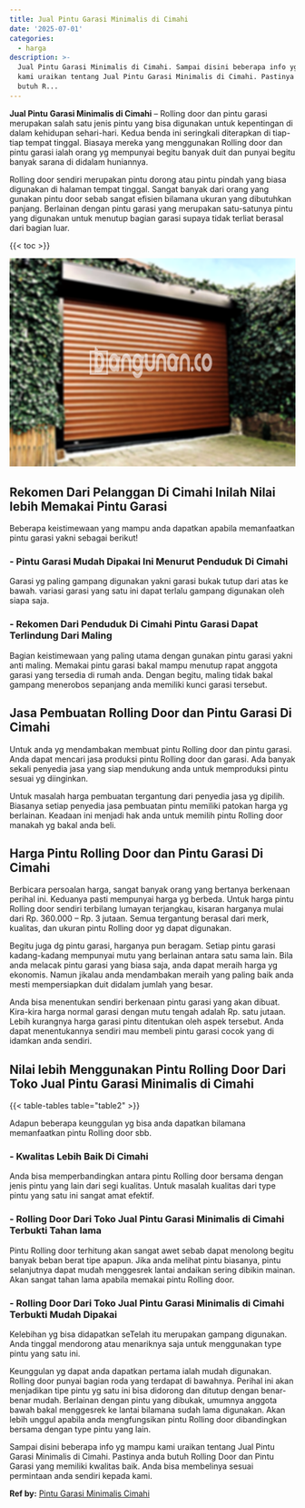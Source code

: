```yaml
---
title: Jual Pintu Garasi Minimalis di Cimahi
date: '2025-07-01'
categories:
  - harga
description: >-
  Jual Pintu Garasi Minimalis di Cimahi. Sampai disini beberapa info yg mampu
  kami uraikan tentang Jual Pintu Garasi Minimalis di Cimahi. Pastinya anda
  butuh R...
---
```


**Jual Pintu Garasi Minimalis di Cimahi** – Rolling door dan pintu garasi merupakan salah satu jenis pintu yang bisa digunakan untuk kepentingan di dalam kehidupan sehari-hari. Kedua benda ini seringkali diterapkan di tiap-tiap tempat tinggal. Biasaya mereka yang menggunakan Rolling door dan pintu garasi ialah orang yg mempunyai begitu banyak duit dan punyai begitu banyak sarana di didalam huniannya.

Rolling door sendiri merupakan pintu dorong atau pintu pindah yang biasa digunakan di halaman tempat tinggal. Sangat banyak dari orang yang gunakan pintu door sebab sangat efisien bilamana ukuran yang dibutuhkan panjang. Berlainan dengan pintu garasi yang merupakan satu-satunya pintu yang digunakan untuk menutup bagian garasi supaya tidak terliat berasal dari bagian luar.

{{< toc >}}

![Jual Pintu Garasi Minimalis di Cimahi](/images/pintu-garasi-55.png)

## Rekomen Dari Pelanggan Di Cimahi Inilah Nilai lebih Memakai Pintu Garasi

Beberapa keistimewaan yang mampu anda dapatkan apabila memanfaatkan pintu garasi yakni sebagai berikut!

### \- Pintu Garasi Mudah Dipakai Ini Menurut Penduduk Di Cimahi

Garasi yg paling gampang digunakan yakni garasi bukak tutup dari atas ke bawah. variasi garasi yang satu ini dapat terlalu gampang digunakan oleh siapa saja.

### \- Rekomen Dari Penduduk Di Cimahi Pintu Garasi Dapat Terlindung Dari Maling

Bagian keistimewaan yang paling utama dengan gunakan pintu garasi yakni anti maling. Memakai pintu garasi bakal mampu menutup rapat anggota garasi yang tersedia di rumah anda. Dengan begitu, maling tidak bakal gampang menerobos sepanjang anda memiliki kunci garasi tersebut.

## Jasa Pembuatan Rolling Door dan Pintu Garasi Di Cimahi

Untuk anda yg mendambakan membuat pintu Rolling door dan pintu garasi. Anda dapat mencari jasa produksi pintu Rolling door dan garasi. Ada banyak sekali penyedia jasa yang siap mendukung anda untuk memproduksi pintu sesuai yg diinginkan.

Untuk masalah harga pembuatan tergantung dari penyedia jasa yg dipilih. Biasanya setiap penyedia jasa pembuatan pintu memiliki patokan harga yg berlainan. Keadaan ini menjadi hak anda untuk memilih pintu Rolling door manakah yg bakal anda beli.

## Harga Pintu Rolling Door dan Pintu Garasi Di Cimahi

Berbicara persoalan harga, sangat banyak orang yang bertanya berkenaan perihal ini. Keduanya pasti mempunyai harga yg berbeda. Untuk harga pintu Rolling door sendiri terbilang lumayan terjangkau, kisaran harganya mulai dari Rp. 360.000 – Rp. 3 jutaan. Semua tergantung berasal dari merk, kualitas, dan ukuran pintu Rolling door yg dapat digunakan.

Begitu juga dg pintu garasi, harganya pun beragam. Setiap pintu garasi kadang-kadang mempunyai mutu yang berlainan antara satu sama lain. Bila anda melacak pintu garasi yang biasa saja, anda dapat meraih harga yg ekonomis. Namun jikalau anda mendambakan meraih yang paling baik anda mesti mempersiapkan duit didalam jumlah yang besar.

Anda bisa menentukan sendiri berkenaan pintu garasi yang akan dibuat. Kira-kira harga normal garasi dengan mutu tengah adalah Rp. satu jutaan. Lebih kurangnya harga garasi pintu ditentukan oleh aspek tersebut. Anda dapat menentukannya sendiri mau membeli pintu garasi cocok yang di idamkan anda sendiri.

## Nilai lebih Menggunakan Pintu Rolling Door Dari Toko Jual Pintu Garasi Minimalis di Cimahi

{{< table-tables table="table2" >}}

Adapun beberapa keunggulan yg bisa anda dapatkan bilamana memanfaatkan pintu Rolling door sbb.

### \- Kwalitas Lebih Baik Di Cimahi

Anda bisa memperbandingkan antara pintu Rolling door bersama dengan jenis pintu yang lain dari segi kualitas. Untuk masalah kualitas dari type pintu yang satu ini sangat amat efektif.

### \- Rolling Door Dari Toko Jual Pintu Garasi Minimalis di Cimahi Terbukti Tahan lama

Pintu Rolling door terhitung akan sangat awet sebab dapat menolong begitu banyak beban berat tipe apapun. Jika anda melihat pintu biasanya, pintu selanjutnya dapat mudah menggesrek lantai andaikan sering dibikin mainan. Akan sangat tahan lama apabila memakai pintu Rolling door.

### \- Rolling Door Dari Toko Jual Pintu Garasi Minimalis di Cimahi Terbukti Mudah Dipakai

Kelebihan yg bisa didapatkan seTelah itu merupakan gampang digunakan. Anda tinggal mendorong atau menariknya saja untuk menggunakan type pintu yang satu ini.

Keunggulan yg dapat anda dapatkan pertama ialah mudah digunakan. Rolling door punyai bagian roda yang terdapat di bawahnya. Perihal ini akan menjadikan tipe pintu yg satu ini bisa didorong dan ditutup dengan benar-benar mudah. Berlainan dengan pintu yang dibukak, umumnya anggota bawah bakal menggesrek ke lantai bilamana sudah lama digunakan. Akan lebih unggul apabila anda mengfungsikan pintu Rolling door dibandingkan bersama dengan type pintu yang lain.

Sampai disini beberapa info yg mampu kami uraikan tentang Jual Pintu Garasi Minimalis di Cimahi. Pastinya anda butuh Rolling Door dan Pintu Garasi yang memiliki kwalitas baik. Anda bisa membelinya sesuai permintaan anda sendiri kepada kami.

**Ref by:** [Pintu Garasi Minimalis Cimahi](https://id.wikipedia.org/wiki/Pintu)
